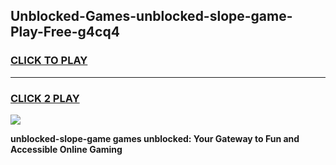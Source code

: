 
## Unblocked-Games-unblocked-slope-game-Play-Free-g4cq4
<h3>
<a href="https://premium76.site?title=unblocked-slope-game&ref=23A">CLICK TO PLAY</a></h3>
<hr>

<h3>
<a href="https://premium76.site?title=unblocked-slope-game&ref=23A">CLICK 2 PLAY</a>
  
</h3>

<a href="https://premium76.site?title=unblocked-slope-game&ref=23A"><img src="https://clearcache.store/games.png"></a>


**unblocked-slope-game games unblocked: Your Gateway to Fun and Accessible Online Gaming**
